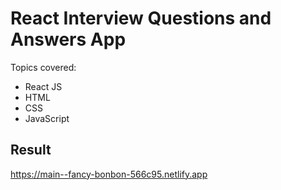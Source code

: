 # React Interview Questions and Answers App
Topics covered:
- React JS
- HTML
- CSS
- JavaScript

## Result
https://main--fancy-bonbon-566c95.netlify.app
